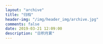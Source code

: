 ```yaml
---
layout: "archive"
title: "归档"
header-img: "/img/header_img/archive.jpg"
comments: false
date: 2019-03-21 12:09:00
description: "日积月累"
---
```

